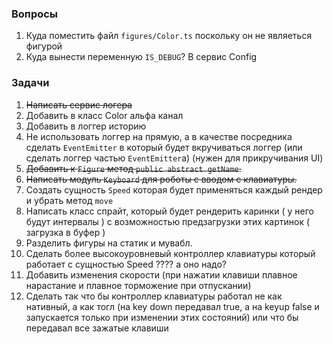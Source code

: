 ### Вопросы

1. Куда поместить файл `figures/Color.ts` поскольку он не являеться фигурой
2. Куда вынести переменную `IS_DEBUG`? В сервис Config

### Задачи

1. ~~Написать сервис логера~~
2. Добавить в класс Color альфа канал
3. Добавить в логгер историю
4. Не использовать логгер на прямую, а в качестве посредника сделать `EventEmitter` в который будет вкручиваться логгер (или сделать логгер частью  `EventEmitter`а) (нужен для прикручивания UI)
5. ~~Добавить к `Figure` метод `public abstract getName`.~~
6. ~~Написать модуль `Keyboard` для роботы с вводом с клавиатуры.~~
7. Создать сущность `Speed` которая будет применяться каждый рендер и убрать метод `move`
8. Написать класс спрайт, который будет рендерить каринки ( у него будут интервалы ) с возможностью предзагрузки этих картинок ( загрузка в буфер )
9. Разделить фигуры на статик и мувабл.
10. Сделать более высокоуровневый контроллер клавиатуры который работает с сущностью Speed ???? а оно надо?
11. Добавить изменения скорости (при нажатии клавиши плавное нарастание и плавное торможение при отпускании)
12. Сделать так что бы контроллер клавиатуры работал не как нативный, а как тогл (на key down передавал true, а на keyup false и запускается только при изменении этих состояний) или что бы передавал все зажатые клавиши 

